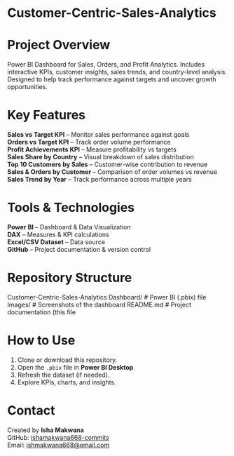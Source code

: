 # Customer-Centric-Sales-Analytics
# Project Overview
  Power BI Dashboard for Sales, Orders, and Profit Analytics. Includes interactive KPIs, customer insights, sales    trends, and country-level analysis. Designed to help track performance against targets and uncover growth          opportunities.
 
# Key Features  
 **Sales vs Target KPI** – Monitor sales performance against goals  
 **Orders vs Target KPI** – Track order volume performance  
 **Profit Achievements KPI** – Measure profitability vs targets  
 **Sales Share by Country** – Visual breakdown of sales distribution  
 **Top 10 Customers by Sales** – Customer-wise contribution to revenue  
 **Sales & Orders by Customer** – Comparison of order volumes vs revenue  
 **Sales Trend by Year** – Track performance across multiple years  

# Tools & Technologies  
 **Power BI** – Dashboard & Data Visualization  
 **DAX** – Measures & KPI calculations  
 **Excel/CSV Dataset** – Data source  
 **GitHub** – Project documentation & version control  

# Repository Structure  
 Customer-Centric-Sales-Analytics
 Dashboard/ # Power BI (.pbix) file
 Images/ # Screenshots of the dashboard
 README.md # Project documentation (this file

# How to Use  
1. Clone or download this repository.  
2. Open the `.pbix` file in **Power BI Desktop**.  
3. Refresh the dataset (if needed).  
4. Explore KPIs, charts, and insights.  

# Contact  
 Created by **Isha Makwana**  
 GitHub: [ishamakwana668-commits](https://github.com/ishamakwana668-commits)   
 Email: ishmakwana668@email.com  

